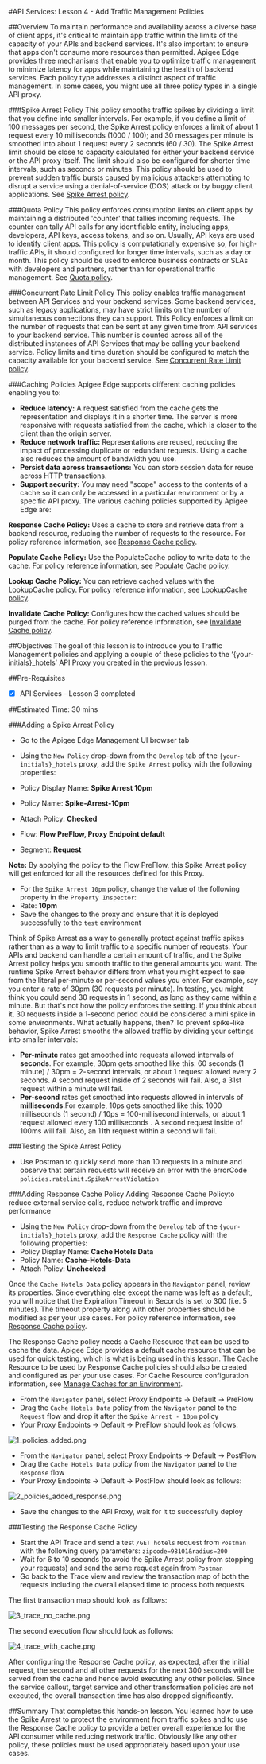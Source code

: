 #API Services: Lesson 4 - Add Traffic Management Policies

##Overview
To maintain performance and availability across a diverse base of client apps, it's critical to maintain app traffic within the limits of the capacity of your APIs and backend services. It's also important to ensure that apps don't consume more resources than permitted.
Apigee Edge provides three mechanisms that enable you to optimize traffic management to minimize latency for apps while maintaining the health of backend services. Each policy type addresses a distinct aspect of traffic management. In some cases, you might use all three policy types in a single API proxy.

###Spike Arrest Policy
This policy smooths traffic spikes by dividing a limit that you define into smaller intervals. For example, if you define a limit of 100 messages per second, the Spike Arrest policy enforces a limit of about 1 request every 10 milliseconds (1000 / 100); and 30 messages per minute is smoothed into about 1 request every 2 seconds (60 / 30). The Spike Arrest limit should be close to capacity calculated for either your backend service or the API proxy itself. The limit should also be configured for shorter time intervals, such as seconds or minutes. This policy should be used to prevent sudden traffic bursts caused by malicious attackers attempting to disrupt a service using a denial-of-service (DOS) attack or by buggy client applications.
See [Spike Arrest policy](http://apigee.com/docs/ja/api-services/reference/spike-arrest-policy).

###Quota Policy
This policy enforces consumption limits on client apps by maintaining a distributed 'counter' that tallies incoming requests. The counter can tally API calls for any identifiable entity, including apps, developers, API keys, access tokens, and so on. Usually, API keys are used to identify client apps. This policy is computationally expensive so, for high-traffic APIs, it should configured for longer time intervals, such as a day or month. This policy should be used to enforce business contracts or SLAs with developers and partners, rather than for operational traffic management.
See [Quota policy](http://apigee.com/docs/ja/api-services/reference/quota-policy).

###Concurrent Rate Limit Policy
This policy enables traffic management between API Services and your backend services. Some backend services, such as legacy applications, may have strict limits on the number of simultaneous connections they can support. This Policy enforces a limit on the number of requests that can be sent at any given time from API services to your backend service. This number is counted across all of the distributed instances of API Services that may be calling your backend service. Policy limits and time duration should be configured to match the capacity available for your backend service.
See [Concurrent Rate Limit policy](http://apigee.com/docs/ja/node/11646).

###Caching Policies
Apigee Edge supports different caching policies enabling you to:
- **Reduce latency:** A request satisfied from the cache gets the representation and displays it in a shorter time. The server is more responsive with requests satisfied from the cache, which is closer to the client than the origin server.
- **Reduce network traffic:** Representations are reused, reducing the impact of processing duplicate or redundant requests. Using a cache also reduces the amount of bandwidth you use.
- **Persist data across transactions:** You can store session data for reuse across HTTP transactions.
- **Support security:** You may need "scope" access to the contents of a cache so it can only be accessed in a particular environment or by a specific API proxy.
The various caching policies supported by Apigee Edge are:

**Response Cache Policy:** Uses a cache to store and retrieve data from a backend resource, reducing the number of requests to the resource. For policy reference information, see [Response Cache policy](http://apigee.com/docs/api-services/reference/response-cache-policy).

**Populate Cache Policy:** Use the PopulateCache policy to write data to the cache. For policy reference information, see [Populate Cache policy](http://apigee.com/docs/api-services/reference/populate-cache-policy).

**Lookup Cache Policy:** You can retrieve cached values with the LookupCache policy. For policy reference information, see [LookupCache policy](http://apigee.com/docs/api-services/reference/lookup-cache-policy).

**Invalidate Cache Policy:** Configures how the cached values should be purged from the cache. For policy reference information, see [Invalidate Cache policy](http://apigee.com/docs/api-services/reference/invalidate-cache-policy).

##Objectives
The goal of this lesson is to introduce you to Traffic Management policies and applying a couple of these policies to the ‘{your-initials}_hotels’ API Proxy you created in the previous lesson.

##Pre-Requisites
- [x] API Services - Lesson 3 completed

##Estimated Time: 30 mins

###Adding a Spike Arrest Policy
- Go to the Apigee Edge Management UI browser tab
- Using the `New Policy` drop-down from the `Develop` tab of the `{your-initials}_hotels` proxy, add the `Spike Arrest` policy with the following properties:

 - Policy Display Name: **Spike Arrest 10pm**
 - Policy Name: **Spike-Arrest-10pm**
 - Attach Policy: **Checked**
 - Flow: **Flow PreFlow, Proxy Endpoint default**
 - Segment: **Request**

**Note:** By applying the policy to the Flow PreFlow, this Spike Arrest policy will get enforced for all the resources defined for this Proxy.

- For the `Spike Arrest 10pm` policy, change the value of the following property in the `Property Inspector`:
 - Rate: **10pm**
- Save the changes to the proxy and ensure that it is deployed successfully to the `test` environment

Think of Spike Arrest as a way to generally protect against traffic spikes rather than as a way to limit traffic to a specific number of requests. Your APIs and backend can handle a certain amount of traffic, and the Spike Arrest policy helps you smooth traffic to the general amounts you want.
The runtime Spike Arrest behavior differs from what you might expect to see from the literal per-minute or per-second values you enter.
For example, say you enter a rate of 30pm (30 requests per minute). In testing, you might think you could send 30 requests in 1 second, as long as they came within a minute. But that's not how the policy enforces the setting. If you think about it, 30 requests inside a 1-second period could be considered a mini spike in some environments.
What actually happens, then? To prevent spike-like behavior, Spike Arrest smooths the allowed traffic by dividing your settings into smaller intervals:
  - **Per-minute** rates get smoothed into requests allowed intervals of **seconds**. For example, 30pm gets smoothed like this: 60 seconds (1 minute) / 30pm = 2-second intervals, or about 1 request allowed every 2 seconds. A second request inside of 2 seconds will fail. Also, a 31st request within a minute will fail.
  - **Per-second** rates get smoothed into requests allowed in intervals of **milliseconds**.For example, 10ps gets smoothed like this: 1000 milliseconds (1 second) / 10ps = 100-millisecond intervals, or about 1 request allowed every 100 milliseconds . A second request inside of 100ms will fail. Also, an 11th request within a second will fail.

###Testing the Spike Arrest Policy
- Use Postman to quickly send more than 10 requests in a minute and observe that certain requests will receive an error with the errorCode `policies.ratelimit.SpikeArrestViolation`

###Adding Response Cache Policy
Adding Response Cache Policyto reduce external service calls, reduce network traffic and improve performance

- Using the `New Policy` drop-down from the `Develop` tab of the `{your-initials}_hotels` proxy, add the `Response Cache` policy with the following properties:
 - Policy Display Name: **Cache Hotels Data**
 - Policy Name: **Cache-Hotels-Data**
 - Attach Policy: **Unchecked**

Once the `Cache Hotels Data` policy appears in the `Navigator` panel, review its properties. Since everything else except the name was left as a default, you will notice that the Expiration Timeout in Seconds is set to 300 (i.e. 5 minutes). The timeout property along with other properties should be modified as per your use cases. For policy reference information, see [Response Cache policy](http://apigee.com/docs/api-services/reference/response-cache-policy). 

The Response Cache policy needs a Cache Resource that can be used to cache the data. Apigee Edge provides a default cache resource that can be used for quick testing, which is what is being used in this lesson. The Cache Resource to be used by Response Cache policies should also be created and configured as per your use cases. For Cache Resource configuration information, see [Manage Caches for an Environment](http://apigee.com/docs/api-services/content/manage-caches-environment). 

- From the `Navigator` panel, select Proxy Endpoints → Default → PreFlow
- Drag the `Cache Hotels Data` policy from the `Navigator` panel to the `Request` flow and drop it after the `Spike Arrest - 10pm` policy
- Your Proxy Endpoints → Default → PreFlow should look as follows:

![1_policies_added.png](./images/1_policies_added.png)

- From the `Navigator` panel, select Proxy Endpoints → Default → PostFlow
- Drag the `Cache Hotels Data` policy from the `Navigator` panel to the `Response` flow 
- Your Proxy Endpoints → Default → PostFlow should look as follows:

![2_policies_added_response.png](./images/2_policies_added_response.png) 

- Save the changes to the API Proxy, wait for it to successfully deploy

###Testing the Response Cache Policy

- Start the API Trace and send a test `/GET hotels` request from `Postman` with the following query parameters: `zipcode=98101&radius=200`
- Wait for 6 to 10 seconds (to avoid the Spike Arrest policy from stopping your requests) and send the same request again from `Postman`
- Go back to the Trace view and review the transaction map of both the requests including the overall elapsed time to process both requests 

The first transaction map should look as follows:

![3_trace_no_cache.png](./images/3_trace_no_cache.png)
 
The second execution flow should look as follows:

![4_trace_with_cache.png](./images/4_trace_with_cache.png) 

After configuring the Response Cache policy, as expected, after the initial request, the second and all other requests for the next 300 seconds will be served from the cache and hence avoid executing any other policies. Since the service callout, target service and other transformation policies are not executed, the overall transaction time has also dropped significantly. 

##Summary
That completes this hands-on lesson. You learned how to use the Spike Arrest to protect the environment from traffic spikes and to use the Response Cache policy to provide a better overall experience for the API consumer while reducing network traffic. Obviously like any other policy, these policies must be used appropriately based upon your use cases.



